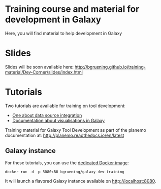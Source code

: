 Training course and material for development in Galaxy
====

Here, you will find material to help development in Galaxy

# Slides

Slides will be soon available here: http://bgruening.github.io/training-material/Dev-Corner/slides/index.html

# Tutorials

Two tutorials are available for training on tool development:

- [One about data source integration](tutorials/Data_Sources.md)
- [Documentation about visualisations in Galaxy](tutorials/visualisations.md)

Training material for Galaxy Tool Development as part of the planemo documentation at: http://planemo.readthedocs.io/en/latest

## Galaxy instance

For these tutorials, you can use the [dedicated Docker image](docker/README.md):

```
docker run -d -p 8080:80 bgruening/galaxy-dev-training
```

It will launch a flavored Galaxy instance available on
[http://localhost:8080](http://localhost:8080).
